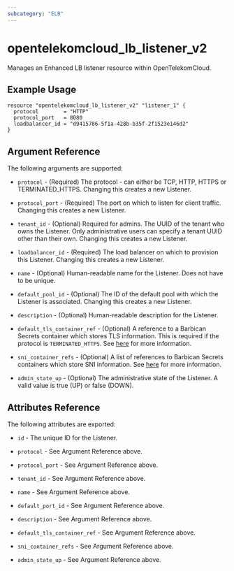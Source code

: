 ```yaml
---
subcategory: "ELB"
---
```


# opentelekomcloud_lb_listener_v2

Manages an Enhanced LB listener resource within OpenTelekomCloud.

## Example Usage

```hcl
resource "opentelekomcloud_lb_listener_v2" "listener_1" {
  protocol        = "HTTP"
  protocol_port   = 8080
  loadbalancer_id = "d9415786-5f1a-428b-b35f-2f1523e146d2"
}
```

## Argument Reference

The following arguments are supported:

* `protocol` - (Required) The protocol - can either be TCP, HTTP, HTTPS or TERMINATED_HTTPS.
  Changing this creates a new Listener.

* `protocol_port` - (Required) The port on which to listen for client traffic.
  Changing this creates a new Listener.

* `tenant_id` - (Optional) Required for admins. The UUID of the tenant who owns
  the Listener.  Only administrative users can specify a tenant UUID
  other than their own. Changing this creates a new Listener.

* `loadbalancer_id` - (Required) The load balancer on which to provision this
  Listener. Changing this creates a new Listener.

* `name` - (Optional) Human-readable name for the Listener. Does not have
  to be unique.

* `default_pool_id` - (Optional) The ID of the default pool with which the
  Listener is associated. Changing this creates a new Listener.

* `description` - (Optional) Human-readable description for the Listener.

* `default_tls_container_ref` - (Optional) A reference to a Barbican Secrets
  container which stores TLS information. This is required if the protocol
  is `TERMINATED_HTTPS`. See [here](https://wiki.openstack.org/wiki/Network/LBaaS/docs/how-to-create-tls-loadbalancer)
  for more information.

* `sni_container_refs` - (Optional) A list of references to Barbican Secrets
  containers which store SNI information. See
  [here](https://wiki.openstack.org/wiki/Network/LBaaS/docs/how-to-create-tls-loadbalancer)
  for more information.

* `admin_state_up` - (Optional) The administrative state of the Listener.
  A valid value is true (UP) or false (DOWN).

## Attributes Reference

The following attributes are exported:

* `id` - The unique ID for the Listener.

* `protocol` - See Argument Reference above.

* `protocol_port` - See Argument Reference above.

* `tenant_id` - See Argument Reference above.

* `name` - See Argument Reference above.

* `default_port_id` - See Argument Reference above.

* `description` - See Argument Reference above.

* `default_tls_container_ref` - See Argument Reference above.

* `sni_container_refs` - See Argument Reference above.

* `admin_state_up` - See Argument Reference above.
